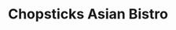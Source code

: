 ---
layout: place
title: Chopsticks Asian Bistro
permalink: /colorado/littleton/chopsticks-asian-bistro.html
stateAbbr: CO
stateName: Colorado
cityName: Littleton
seo:
  type: restaurant
  links: null
place_id: ChIJ4dl7NmV5a4cR7csKccf7BhQ
photos:
  - name: >-
      places/ChIJ4dl7NmV5a4cR7csKccf7BhQ/photos/AeeoHcLZpxlz7UOOaoQFqp7WGL0YOupb1kS3TmPvqO-F75CVv-0wInX3cYi4hc5dAzZYB7Cz4hF9vCWGKnV0kGPdU3tonxMnuCOpDkbsS-gQGjbRdpxOYc-l4oHbErqHPi0wPKvXhz3rxiSt_cPu4wcERKZbPiL6yfcKsq0hCDKmLYoPLcmJAd2BAR5cgc_xPAYLDLfPEeokKfuH4d8kBQiBz-dyNSycoS0Dxy6DtZpUOkIKtyf4BT0F1pJdk0MNfwc-IIcJ-Dj1lBE13fn0IbaUcs9Z9tB8nbfCZHmsplYHFvurVqeFwIauaE7INZ0jv0aReXaJ-FTqF1CmRL5AeaGZiMbU69HldP4yBDCOr-DBfq8U-NYMUitX1Jxtvn4imbmZhQ-XWL581q4pO33H6VjbUy7UDBU-4kZkEeU4b9F0J4BTuM7_
    widthPx: 4032
    heightPx: 3024
    authorAttributions:
      - displayName: KyLee Productions
        uri: https://maps.google.com/maps/contrib/116498420815777619982
        photoUri: >-
          https://lh3.googleusercontent.com/a-/ALV-UjWWWNVQSVOFJ8T18LjMzkSjh1B8CZs9582idCq2BcrkT96g-YS4iA=s100-p-k-no-mo
    flagContentUri: >-
      https://www.google.com/local/imagery/report/?cb_client=maps_api_places.places_api&image_key=!1e10!2sCIHM0ogKEICAgIDt34ntxgE&hl=en-US
    googleMapsUri: >-
      https://www.google.com/maps/place//data=!3m4!1e2!3m2!1sCIHM0ogKEICAgIDt34ntxgE!2e10!4m2!3m1!1s0x876b7965367bd9e1:0x1406fbc7710acbed
  - name: >-
      places/ChIJ4dl7NmV5a4cR7csKccf7BhQ/photos/AeeoHcJpCiG9ur_crqLU4CQ_j366JbqEvba8oejopiKUq3j9lhwg6DVm-cJLLkudxCK0Sl6ZNxZPqgbQZ6C-QAzHblxIL3o2G9ICjXtEnIJNmF9pZJo_IMOxR8qAIL31vSyMqcuYtf7Ir0hZbvyarB5kGb4EUqvtkNTDpltsI5lKxc3VBix3VgkeZf4Z7ryZf7m_Ou78ZFp4YUEQJ5s7IMCGBUBMrEolJ28_cbLCBTNS_Oov3N-lxRz4zp4411o3ST9wnuUE1sKcatdr2ZLYOPE3aCrfK-PN5VL8jU1IPw91BV-t3Q
    widthPx: 750
    heightPx: 1000
    authorAttributions:
      - displayName: Chopsticks Asian Bistro
        uri: https://maps.google.com/maps/contrib/112186189204779140443
        photoUri: >-
          https://lh3.googleusercontent.com/a/ACg8ocI3l5KfuhN9aP50nfXza-aMFpgyj0BpgJBqMX9N_T44JE_Lqw=s100-p-k-no-mo
    flagContentUri: >-
      https://www.google.com/local/imagery/report/?cb_client=maps_api_places.places_api&image_key=!1e10!2sAF1QipOFIWQGOYRkM56DiqighXjLGICgpOifoRTM3R22&hl=en-US
    googleMapsUri: >-
      https://www.google.com/maps/place//data=!3m4!1e2!3m2!1sAF1QipOFIWQGOYRkM56DiqighXjLGICgpOifoRTM3R22!2e10!4m2!3m1!1s0x876b7965367bd9e1:0x1406fbc7710acbed
  - name: >-
      places/ChIJ4dl7NmV5a4cR7csKccf7BhQ/photos/AeeoHcIIKWoeZqMXUKq1HMlATKgcksY7qEtxcgXsRoG_NGG6zLa_Ylg_ZjK1ZLi7_O_jgdYGNIq-B6Dv9n4MPaNnC7BNoWh8NsgcJr7l8cXi4gcrw5L3ekEqe_QAu36ntXMWeFj5pSclpoSPvAtJHPvhIbROWbdIEamcsg3Ou8jrpcVsMD1gHy6VBxKPMYYXgqmx5SimAjl0kIeoziz_Or-URFVt9S2lJ5SZfLO3n8_lr-po-0TK25f084xD_MSfXGnl6I5FLpL9w_E5Gi3appS5qcJ2pyBvpQMBA8_GdOvjLSztKD0iJKdv1fX26nbJEE6nucZdlvcMgNZxac484UbESe9dxeRniNYPPuJW_7k9UZv-HftZZOrSElGplqgOPiroYdDQf8rXNWlQ4VGxVPhzLVKM54qBG-d2FU4c5WNN68QtU4kp
    widthPx: 3024
    heightPx: 4032
    authorAttributions:
      - displayName: KyLee Productions
        uri: https://maps.google.com/maps/contrib/116498420815777619982
        photoUri: >-
          https://lh3.googleusercontent.com/a-/ALV-UjWWWNVQSVOFJ8T18LjMzkSjh1B8CZs9582idCq2BcrkT96g-YS4iA=s100-p-k-no-mo
    flagContentUri: >-
      https://www.google.com/local/imagery/report/?cb_client=maps_api_places.places_api&image_key=!1e10!2sCIHM0ogKEICAgIDt34ntlgE&hl=en-US
    googleMapsUri: >-
      https://www.google.com/maps/place//data=!3m4!1e2!3m2!1sCIHM0ogKEICAgIDt34ntlgE!2e10!4m2!3m1!1s0x876b7965367bd9e1:0x1406fbc7710acbed
  - name: >-
      places/ChIJ4dl7NmV5a4cR7csKccf7BhQ/photos/AeeoHcLw18pfTxl4bVPMiQigl0PsabptqTEGcFVRIKKPp3spuO3Eu53_GrOGZdnKFkotZ3tvABBQlMgkycQYP5jGwGBcX-Gc-2BBWzPy_uu04Rn3_0YwwGT7NcXAO7kJ_PW23u3E91tg_sULPRT190h4Fk9qTaCdUmThRY4jV6W-Dg7N27zS_xNCH8NnSqcHTM5NTpN0QynrmeUq_ZFCSSUFPDSYBaUGOs31zly8S2hIVcNBL3zVNOw6-VZFDU-KRqfcH1AlQ2Fc0sbjX5xPSyBvo8bQ6Rh-XTL3vVYQaNy6KRzp7-dU7yvFaig_Phe5NnChfy1MqyfsVyaICu34XWyk-a7Us0UFnXrwB1FNcog0-4lwRFdzqeqKaAD1cE-Y08vZZGl713w28lWAAKQU4SL62jfOU0O_xbUdGqF79snir497UG4
    widthPx: 4000
    heightPx: 3000
    authorAttributions:
      - displayName: Roman Peek
        uri: https://maps.google.com/maps/contrib/106577046650899158593
        photoUri: >-
          https://lh3.googleusercontent.com/a-/ALV-UjWoxynqbdAKK7-svzCAnNKp4GMItJqxlA6qoof3KmxsO5XK7YEKeA=s100-p-k-no-mo
    flagContentUri: >-
      https://www.google.com/local/imagery/report/?cb_client=maps_api_places.places_api&image_key=!1e10!2sCIHM0ogKEICAgIDRmsLAwwE&hl=en-US
    googleMapsUri: >-
      https://www.google.com/maps/place//data=!3m4!1e2!3m2!1sCIHM0ogKEICAgIDRmsLAwwE!2e10!4m2!3m1!1s0x876b7965367bd9e1:0x1406fbc7710acbed
  - name: >-
      places/ChIJ4dl7NmV5a4cR7csKccf7BhQ/photos/AeeoHcIUTpXjLZUtdOdYUvoBUP2_OBFR4cYpHkM_9eRySwD8XUvRgA6sgwewzcp_DULQNuT8U73wxvUcHXXnsNXSCMhDa4wS4_BDtIEhoVgBCbQ_i1E78mUNWn0f0hzX5w9Y0-lWWGtMxrmPcA0NoGrQdVf-0mCj_0zPM_uZv-GZpLhcfCePjL5EJ6S8zMOa5Y88Wbs85Rds9lZEo7T-_Wh4EgIzQRoipW64bu8jAgIW3tjWkcbK8IaN7kPxpJnhuTsoBp3c8pCVBFlbi9oZ5lrPv6Pm04EZEOADvu4dk1tjWhksdfX4rpWp7AlhhxAzN5P31TpG9rSimmkIWOA51Wg8UycbXfP0_nP9ynGmb3AAZik0WUIAwltniJ7xpou_Ql6OJE_Q4gfl6pkitRm4duEc0SISmcGXwiydei1hqqRJcdGeJQ
    widthPx: 4032
    heightPx: 3024
    authorAttributions:
      - displayName: KyLee Productions
        uri: https://maps.google.com/maps/contrib/116498420815777619982
        photoUri: >-
          https://lh3.googleusercontent.com/a-/ALV-UjWWWNVQSVOFJ8T18LjMzkSjh1B8CZs9582idCq2BcrkT96g-YS4iA=s100-p-k-no-mo
    flagContentUri: >-
      https://www.google.com/local/imagery/report/?cb_client=maps_api_places.places_api&image_key=!1e10!2sCIHM0ogKEICAgIDt34ntVg&hl=en-US
    googleMapsUri: >-
      https://www.google.com/maps/place//data=!3m4!1e2!3m2!1sCIHM0ogKEICAgIDt34ntVg!2e10!4m2!3m1!1s0x876b7965367bd9e1:0x1406fbc7710acbed
  - name: >-
      places/ChIJ4dl7NmV5a4cR7csKccf7BhQ/photos/AeeoHcKriXWTgDwkRc4YtMf3WyfXeTbIILV0CZYC85HYblBPi68EFQaDphbvnUhjp8ozen57tlvFrpz7JLedcqGg8zHMIZToyxvLnkcq9pDAjesEL52u8uSY2fxRsBKUYAqxjNKlnQUZhpTcUsw99rK7C9qMu4bDrkjSMujROgz-Sc494Zt8qkhOnbRTM6UMjgY0jSlR4mm037BjGruk04qQQdJRl_suWmNR2J34WqOCeW6kHH59prpJzTSSlU_njbGpqO5yYzkF7a-fWPNlZ-bEmzAYh-c3SfIUHDBqEFKsaJBzo0E-0XNXZucgBdMYuzP93dMCpBOSdzEbxujGGNi7YTrS8JUBAextCSBYIXudCX6kD3Q-3IWcpJdsR7rF07lWIiDMT4jOXNeJ3vKi2NVAUjkVDY13n2-1HVpiaFQgNjs
    widthPx: 3024
    heightPx: 4032
    authorAttributions:
      - displayName: Marcin Czosnyka
        uri: https://maps.google.com/maps/contrib/108118766364068817561
        photoUri: >-
          https://lh3.googleusercontent.com/a/ACg8ocLbAZX59m6FbBUWgH5KXKV8ne02ZlIeWLvjuYda1JyOQasD2_A=s100-p-k-no-mo
    flagContentUri: >-
      https://www.google.com/local/imagery/report/?cb_client=maps_api_places.places_api&image_key=!1e10!2sCIHM0ogKEICAgIDz0s-EMA&hl=en-US
    googleMapsUri: >-
      https://www.google.com/maps/place//data=!3m4!1e2!3m2!1sCIHM0ogKEICAgIDz0s-EMA!2e10!4m2!3m1!1s0x876b7965367bd9e1:0x1406fbc7710acbed
  - name: >-
      places/ChIJ4dl7NmV5a4cR7csKccf7BhQ/photos/AeeoHcKys7N3PNyDJOqaJ6qc2jk8z2ZvHrqDmesKovvnXKht3IDnK_i8A0MBmtkHXu93lw9pZe3vFb2ZCU9yx1Q6nIC2Lesj7kecDStSzapaBEbdFPV5LZlZk5_AqV7Gs54RX5Qu1T9SAzUoYPEnLwfChQ6ag-GY5-ZPBg32llfPZG0up9B00H-Qzv5GuoAYYdkqX_zq01lqKzrBSLH2kLoXOTq0KB7Cekw5SWR3XGZexRx_k_9yym5JnDwYVbvF1cgyK1Lg6aioQJsj5Zp6YwR-iTVoLXc1sAWO6brBk5WcCYcC_6L3cLpjPW_Vy8fl3uQfvIfVT6UJF74Eg8xhqghGkQ5uO0Am4YpX5fb0_nf8KA8VVomQQd_VqFhhbfgTdXwmzZgMMisD-A_s3GyvnQgOkoBb1vO6vQLJMP6ARymd1GIQ1u-I
    widthPx: 4000
    heightPx: 2252
    authorAttributions:
      - displayName: Jimmy Allen
        uri: https://maps.google.com/maps/contrib/118335961948555455872
        photoUri: >-
          https://lh3.googleusercontent.com/a-/ALV-UjXa49btjnal-MY6rXuetk0FcLCxp2-FurhKxJM_hFemAdwiC6Onng=s100-p-k-no-mo
    flagContentUri: >-
      https://www.google.com/local/imagery/report/?cb_client=maps_api_places.places_api&image_key=!1e10!2sCIHM0ogKEICAgICqwYnHvQE&hl=en-US
    googleMapsUri: >-
      https://www.google.com/maps/place//data=!3m4!1e2!3m2!1sCIHM0ogKEICAgICqwYnHvQE!2e10!4m2!3m1!1s0x876b7965367bd9e1:0x1406fbc7710acbed
  - name: >-
      places/ChIJ4dl7NmV5a4cR7csKccf7BhQ/photos/AeeoHcK8I025ksjQ0fW46tklwWnp-J9Y2SP-LaFrVo-R29ls0uEobjz-oZeaa069uB1rUXn_reuRVyVVnAKEmX1GKPfLhYsmJ0rlROg6itXCsZ4CefUmefz06KAFehgdwvBhGE5VMtOvkdIkqEEUEBNRwZmmJ5XV5jtB-NiCjjXUpdufm5RlkFQcD5WpXWLPs4ndgk0bcP4iQsTtiNjTvyUIG7Fe11Kvyo5UheYw7U3NTp65ysHUisQzpK0F1HDSmYQwyi1Y863QqZsji273TpPN85iFTFJMLpME5fzprHdYfgN9elJHsJXhlikH__aDFzgtK-HA8EYjtT1WokB68O8UHKs2xG9sGtkN8l88FDLiC_LxXAYQfQSwfdV06FtXk0gQ7CfHTz16OBBEzKz1jSyvOPff_EHc1wII5nWQVt1G9Rw
    widthPx: 4000
    heightPx: 2252
    authorAttributions:
      - displayName: Jimmy Allen
        uri: https://maps.google.com/maps/contrib/118335961948555455872
        photoUri: >-
          https://lh3.googleusercontent.com/a-/ALV-UjXa49btjnal-MY6rXuetk0FcLCxp2-FurhKxJM_hFemAdwiC6Onng=s100-p-k-no-mo
    flagContentUri: >-
      https://www.google.com/local/imagery/report/?cb_client=maps_api_places.places_api&image_key=!1e10!2sCIHM0ogKEICAgICqwcmQKA&hl=en-US
    googleMapsUri: >-
      https://www.google.com/maps/place//data=!3m4!1e2!3m2!1sCIHM0ogKEICAgICqwcmQKA!2e10!4m2!3m1!1s0x876b7965367bd9e1:0x1406fbc7710acbed
  - name: >-
      places/ChIJ4dl7NmV5a4cR7csKccf7BhQ/photos/AeeoHcKyr69NwnpcAk0qvv6BPycrW2rOj15oLBnJrzg-VUWeThCOtOYTg-hnS98WG1keh4tSJIA1P_oNxZNNh8DTfeSlmfXmJNEN7ID7eZTwvubvyoWdb4wcPW3sZxO54QLRfNTnOol1WdYsuRlUmbvgYQ18zYjNS3qzlPApR8ykga8jD-kmA1oIr7Ox9Ica9765TcH5Y7c7CYwlfTyZ0E1shuOiboXaOEM6Gqo4QxacdTjns1DkbS-5VeHcNfJ0-ZR1qII4Q3sh0VHvS2aHZz1Cj5ZI1ro_xv-UnykzFATc6h0pyjTFZYZEqnkSm1YIWDOVCIIj1Zvozn85hNWAxDV3vQwY7KgqFFNEKufohWaiWIirnrAOkgfl-MWfSmuVUK78evBJccSDXATzkyy_ZTP_aSeSDsmoTkytQGUL9twJEGG5oXaX
    widthPx: 3000
    heightPx: 4000
    authorAttributions:
      - displayName: Roman Peek
        uri: https://maps.google.com/maps/contrib/106577046650899158593
        photoUri: >-
          https://lh3.googleusercontent.com/a-/ALV-UjWoxynqbdAKK7-svzCAnNKp4GMItJqxlA6qoof3KmxsO5XK7YEKeA=s100-p-k-no-mo
    flagContentUri: >-
      https://www.google.com/local/imagery/report/?cb_client=maps_api_places.places_api&image_key=!1e10!2sCIHM0ogKEICAgIDRmsLAgwE&hl=en-US
    googleMapsUri: >-
      https://www.google.com/maps/place//data=!3m4!1e2!3m2!1sCIHM0ogKEICAgIDRmsLAgwE!2e10!4m2!3m1!1s0x876b7965367bd9e1:0x1406fbc7710acbed
  - name: >-
      places/ChIJ4dl7NmV5a4cR7csKccf7BhQ/photos/AeeoHcKPPCFnb3QQg_zSGfQlOdqqZswoSxTFTZZ3DcqUoCcV1_0wbwh2yQ9PPL6D3lhnkkCLieypUnS-2kI8MFyFTVoAVz6G-8IiiwEjIa_GG5fsjFzDA6XF-KFYGWeU4ShUU9NNO1KqGZXX7H-KLt4rZfh4Vqo7Cw7rp315_nZlz77SJKtT01dLaPFM9ZgblFz9P5zdRfa_Ewe2iu-MtvhVLz9Zpe0ZlhLaxfX-eCgyLYCDXNbWl_YvX2XQMieePPHH593elWh3jqYFZKqcX3dnvmrX68WkJ8nw0_HJp7Ti50rVjgIwRLJQ1z5fDqQLvag_RLvMiafOAFwFDX2NW66NTyrDx2P5CnhXdr_2S4FAWnbKhqcRboIkb9kmrQmPFHvCbDwifKHwelcfuA7EVvRjfjiV722GElcSfgMal82x2kpmivJz
    widthPx: 4000
    heightPx: 2252
    authorAttributions:
      - displayName: Jimmy Allen
        uri: https://maps.google.com/maps/contrib/118335961948555455872
        photoUri: >-
          https://lh3.googleusercontent.com/a-/ALV-UjXa49btjnal-MY6rXuetk0FcLCxp2-FurhKxJM_hFemAdwiC6Onng=s100-p-k-no-mo
    flagContentUri: >-
      https://www.google.com/local/imagery/report/?cb_client=maps_api_places.places_api&image_key=!1e10!2sCIHM0ogKEICAgICqwcmAvAE&hl=en-US
    googleMapsUri: >-
      https://www.google.com/maps/place//data=!3m4!1e2!3m2!1sCIHM0ogKEICAgICqwcmAvAE!2e10!4m2!3m1!1s0x876b7965367bd9e1:0x1406fbc7710acbed
address: 5935 S Zang St unit 2-3, Littleton, CO 80127, USA
street: 5935 S Zang St unit 2-3
city: Littleton
state: CO
zip: '80127'
country: USA
neighborhood: Summit Ridge at West Meadows
latitude: '39.608885'
longitude: '-105.146964'
accessibility_options:
  wheelchairAccessibleParking: true
  wheelchairAccessibleEntrance: true
  wheelchairAccessibleSeating: true
business_status: OPERATIONAL
name: Chopsticks Asian Bistro
google_maps_links:
  directionsUri: >-
    https://www.google.com/maps/dir//''/data=!4m7!4m6!1m1!4e2!1m2!1m1!1s0x876b7965367bd9e1:0x1406fbc7710acbed!3e0
  placeUri: https://maps.google.com/?cid=1443117564632419309
  writeAReviewUri: >-
    https://www.google.com/maps/place//data=!4m3!3m2!1s0x876b7965367bd9e1:0x1406fbc7710acbed!12e1
  reviewsUri: >-
    https://www.google.com/maps/place//data=!4m4!3m3!1s0x876b7965367bd9e1:0x1406fbc7710acbed!9m1!1b1
  photosUri: >-
    https://www.google.com/maps/place//data=!4m3!3m2!1s0x876b7965367bd9e1:0x1406fbc7710acbed!10e5
primary_type: Chinese Restaurant
opening_hours:
  regular: null
  current: null
secondary_opening_hours:
  regular:
    weekdayDescriptions: null
    type: null
  current:
    weekdayDescriptions: null
    type: null
phone: null
price_level: null
price_range: null
rating: null
rating_count: 0
website: null
description: >-
  Discover Chopsticks Asian Bistro in Littleton, CO$$$Nestled in Littleton, CO,
  Chopsticks Asian Bistro stands out as a welcoming spot for those seeking
  flavorful Asian cuisine, including fresh sushi options that appeal to locals
  and visitors alike. This casual eatery specializes in comforting Chinese
  dishes alongside a variety of sushi rolls and other Asian favorites, making it
  a go-to choice for anyone exploring sushi restaurants in the area. With
  thoughtful accessibility features like wheelchair-friendly parking and
  entrances, it ensures a comfortable dining experience for all guests. The menu
  highlights a blend of traditional flavors and creative twists, perfect for
  anyone looking to enjoy a relaxed meal with top-rated sushi nearby. Whether
  you're in the mood for a quick bite or a satisfying dinner, this bistro
  captures the essence of everyday Asian dining with its approachable vibe and
  diverse offerings.
generative_summary: >-
  Discover Chopsticks Asian Bistro in Littleton, CO$$$Nestled in Littleton, CO,
  Chopsticks Asian Bistro stands out as a welcoming spot for those seeking
  flavorful Asian cuisine, including fresh sushi options that appeal to locals
  and visitors alike. This casual eatery specializes in comforting Chinese
  dishes alongside a variety of sushi rolls and other Asian favorites, making it
  a go-to choice for anyone exploring sushi restaurants in the area. With
  thoughtful accessibility features like wheelchair-friendly parking and
  entrances, it ensures a comfortable dining experience for all guests. The menu
  highlights a blend of traditional flavors and creative twists, perfect for
  anyone looking to enjoy a relaxed meal with top-rated sushi nearby. Whether
  you're in the mood for a quick bite or a satisfying dinner, this bistro
  captures the essence of everyday Asian dining with its approachable vibe and
  diverse offerings.
generative_disclosure: Summarized by AI using the Grok-3-Mini model.
reviews: null
review_summary: >-
  What Customers Are Saying About the Bistro$$$Folks who've stopped by
  Chopsticks Asian Bistro often rave about the tasty sushi and solid Asian
  dishes that hit the spot without breaking the bank, making it a solid pick for
  casual eaters in the neighborhood. Many appreciate the friendly atmosphere and
  reliable service that keeps things light and enjoyable, even during busy
  times. While some mention that portion sizes could be a bit more generous, the
  overall consensus leans positive on the fresh flavors and variety that make it
  worth returning to for sushi lovers. It's clear that diners value the
  straightforward approach to classic favorites, helping it stand out among
  local options for anyone hunting for great Asian fare. All in all, the
  feedback paints a picture of a dependable spot that delivers honest value and
  a welcoming feel for groups or solo diners alike.
review_disclosure: Summarized by AI using the Grok-3-Mini model.
parking_options: null
payment_options: null
allow_dogs: null
curbside_pickup: null
delivery: null
dine_in: null
good_for_children: null
good_for_groups: null
good_for_sports: null
live_music: null
menu_for_children: null
outdoor_seating: null
reservable: null
restroom: null
serves_beer: null
serves_breakfast: null
serves_brunch: null
serves_cocktails: null
serves_coffee: null
serves_dinner: null
serves_dessert: null
serves_lunch: null
serves_vegetarian_food: null
serves_wine: null
takeout: null
update_category: pro
places_description: null

---